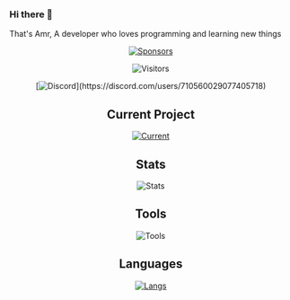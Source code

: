 ### Hi there 👋

<!--
**SENPAi-03/SENPAi-03** is a ✨ _special_ ✨ repository because its `README.md` (this file) appears on your GitHub profile.

Here are some ideas to get you started:

- 🔭 I’m currently working on ...
- 🌱 I’m currently learning ...
- 👯 I’m looking to collaborate on ...
- 🤔 I’m looking for help with ...
- 💬 Ask me about ...
- 📫 How to reach me: ...
- 😄 Pronouns: ...
- ⚡ Fun fact: ...
-->

That's Amr, A developer who loves programming and learning new things

<div align="center">

[![Sponsors](https://img.shields.io/github/sponsors/SENPAi-03?style=for-the-badge&logo=GitHub%20Sponsors&logoColor=%236272A4&labelColor=%2344475A&color=%23282A36)](https://github.com/sponsors/SENPAi-03)

![Visitors](https://komarev.com/ghpvc/?username=SENPAi-03&style=for-the-badge&label=Visitors&color=282A36)

[![Discord](https://lanyard.cnrad.dev/api/710560029077405718?theme=dark&bg=141321&borderRadius=6px&idleMessage=Hello&comma;+World&excl;)](https://discord.com/users/710560029077405718)

## Current Project
[![Current](https://github-readme-stats.vercel.app/api/pin/?username=SENPAi-03&repo=SENPAi-03&bg_color=141321&text_color=fff)](https://github.com/SENPAi-03/SENPAi-03)

## Stats
![Stats](https://github-readme-stats.vercel.app/api?username=SENPAi-03&include_all_commits=true&rank_icon=github&icon_color=fe428f&custom_title=Stats&show_icons=true&theme=radical)

## Tools
![Tools](https://github-readme-tech-stack.vercel.app/api/cards?title=Tools&align=center&titleAlign=left&fontSize=18&lineCount=2&theme=radical&bg=%23141321&border=%23e4e2e2&line1=laravel,laravel,auto;go,golang,00add8;docker,docker,auto;&line2=react,react,2d79c7;tailwindcss,tailwind,38bdf8;typescript,typescript,2d79c7;&width=420)

## Languages
[![Langs](https://github-readme-stats.vercel.app/api/top-langs/?username=SENPAi-03&layout=compact&bg_color=141321&custom_title=Language&text_color=fff&langs_count=3)](https://github.com/SENPAi-03)

</div>

